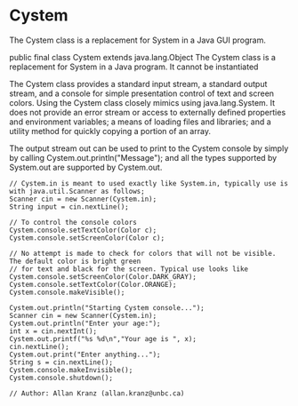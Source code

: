 # Cystem

The Cystem class is a replacement for System in a Java GUI program.

public final class Cystem
extends java.lang.Object
The Cystem class is a replacement for System in a Java program. It cannot be instantiated

The Cystem class provides a standard input stream, a standard output stream, and a console for simple presentation control of text and screen colors. Using the Cystem class closely mimics using java.lang.System. It does not provide an error stream or access to externally defined properties and environment variables; a means of loading files and libraries; and a utility method for quickly copying a portion of an array.

The output stream out can be used to print to the Cystem console by simply by calling Cystem.out.println("Message"); and all the types supported by System.out are supported by Cystem.out.

```
// Cystem.in is meant to used exactly like System.in, typically use is with java.util.Scanner as follows; 
Scanner cin = new Scanner(Cystem.in); 
String input = cin.nextLine(); 

// To control the console colors 
Cystem.console.setTextColor(Color c); 
Cystem.console.setScreenColor(Color c); 

// No attempt is made to check for colors that will not be visible. The default color is bright green
// for text and black for the screen. Typical use looks like 
Cystem.console.setScreenColor(Color.DARK_GRAY); 
Cystem.console.setTextColor(Color.ORANGE); 
Cystem.console.makeVisible(); 

Cystem.out.println("Starting Cystem console..."); 
Scanner cin = new Scanner(Cystem.in); 
Cystem.out.println("Enter your age:"); 
int x = cin.nextInt(); 
Cystem.out.printf("%s %d\n","Your age is ", x); 
cin.nextLine(); 
Cystem.out.print("Enter anything..."); 
String s = cin.nextLine(); 
Cystem.console.makeInvisible(); 
Cystem.console.shutdown(); 

// Author: Allan Kranz (allan.kranz@unbc.ca) 
```
